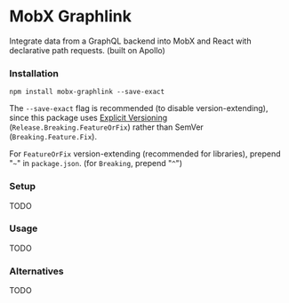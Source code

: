 # MobX Graphlink

Integrate data from a GraphQL backend into MobX and React with declarative path requests. (built on Apollo)

### Installation

```
npm install mobx-graphlink --save-exact
```

The `--save-exact` flag is recommended (to disable version-extending), since this package uses [Explicit Versioning](https://medium.com/sapioit/why-having-3-numbers-in-the-version-name-is-bad-92fc1f6bc73c) (`Release.Breaking.FeatureOrFix`) rather than SemVer (`Breaking.Feature.Fix`).

For `FeatureOrFix` version-extending (recommended for libraries), prepend "`~`" in `package.json`. (for `Breaking`, prepend "`^`")

### Setup

TODO

### Usage

TODO

### Alternatives

TODO